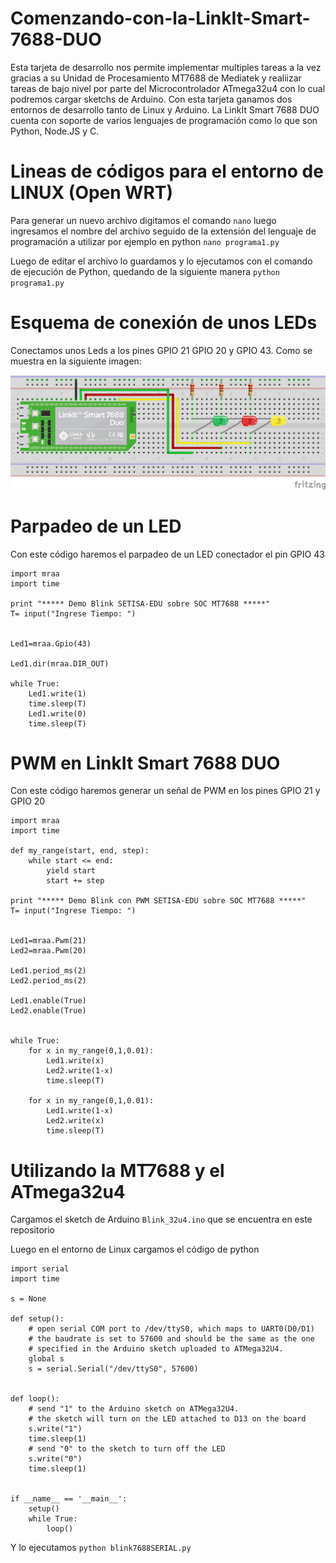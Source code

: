 # Comenzando-con-la-LinkIt-Smart-7688-DUO

Esta tarjeta de desarrollo nos permite implementar multiples tareas a la vez gracias a su Unidad de Procesamiento MT7688 de Mediatek y realiizar tareas de bajo nivel por parte del Microcontrolador ATmega32u4 con lo cual podremos cargar sketchs de Arduino. Con esta tarjeta ganamos dos entornos de desarrollo tanto de Linux y Arduino. La LinkIt Smart 7688 DUO cuenta con soporte de varios lenguajes de programación como lo que son Python, Node.JS y C.


# Lineas de códigos para el entorno de LINUX (Open WRT)

Para generar un nuevo archivo digitamos el comando `nano` luego ingresamos el nombre del archivo seguido de la extensión del lenguaje de programación a utilizar por ejemplo en python `nano programa1.py`

Luego de editar el archivo lo guardamos y lo ejecutamos con el comando de ejecución de Python, quedando de la siguiente manera `python programa1.py`

# Esquema de conexión de unos LEDs

Conectamos unos Leds a los pines GPIO 21 GPIO 20 y GPIO 43. Como se muestra en la siguiente imagen:

![LinkIt Smart 7688 DUO Diagram](https://raw.githubusercontent.com/SETISAEDU/Comenzando-con-la-LinkIt-Smart-7688-DUO/master/Diagrama_LinkIt_Parte%20II.png)


# Parpadeo de un LED

Con este código haremos el parpadeo de un LED conectador el pin GPIO 43

```
import mraa
import time

print "***** Demo Blink SETISA-EDU sobre SOC MT7688 *****"
T= input("Ingrese Tiempo: ")


Led1=mraa.Gpio(43)

Led1.dir(mraa.DIR_OUT)

while True:
	Led1.write(1)
	time.sleep(T)
	Led1.write(0)
	time.sleep(T)

```
# PWM en LinkIt Smart 7688 DUO

Con este código haremos generar un señal de PWM en los pines GPIO 21 y GPIO 20

```
import mraa
import time

def my_range(start, end, step):
    while start <= end:
        yield start
        start += step

print "***** Demo Blink con PWM SETISA-EDU sobre SOC MT7688 *****"
T= input("Ingrese Tiempo: ")


Led1=mraa.Pwm(21)
Led2=mraa.Pwm(20)

Led1.period_ms(2)
Led2.period_ms(2)

Led1.enable(True)
Led2.enable(True)


while True:
	for x in my_range(0,1,0.01):
		Led1.write(x)
		Led2.write(1-x)
		time.sleep(T)

	for x in my_range(0,1,0.01):
		Led1.write(1-x)
		Led2.write(x)
		time.sleep(T)

```

# Utilizando la MT7688 y el ATmega32u4

Cargamos el sketch de Arduino `Blink_32u4.ino` que se encuentra en este repositorio

Luego en el entorno de Linux cargamos el código de python

```
import serial
import time

s = None

def setup():
    # open serial COM port to /dev/ttyS0, which maps to UART0(D0/D1)
    # the baudrate is set to 57600 and should be the same as the one
    # specified in the Arduino sketch uploaded to ATMega32U4.
    global s
    s = serial.Serial("/dev/ttyS0", 57600)


def loop():
    # send "1" to the Arduino sketch on ATMega32U4.
    # the sketch will turn on the LED attached to D13 on the board
    s.write("1")
    time.sleep(1)
    # send "0" to the sketch to turn off the LED
    s.write("0")
    time.sleep(1)


if __name__ == '__main__':
    setup()
    while True:
        loop()

```

Y lo ejecutamos `python blink7688SERIAL.py`
